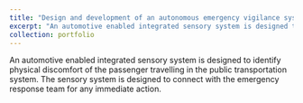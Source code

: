 ```yaml
---
title: "Design and development of an autonomous emergency vigilance system for passenger vehicle"
excerpt: "An automotive enabled integrated sensory system is designed to identify physical discomfort of the passenger travelling in the public transportation system. The sensory system is designed to connect with the emergency response team for any immediate action. <br/><img src='https://praked.github.io/files/Cushion_Side.png'>"
collection: portfolio
---
```


An automotive enabled integrated sensory system is designed to identify physical discomfort of the passenger travelling in the public transportation system. The sensory system is designed to connect with the emergency response team for any immediate action.
